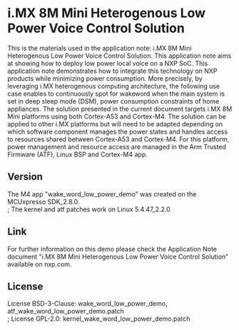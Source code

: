 # i.MX 8M Mini Heterogenous Low Power Voice Control Solution


This is the materials used in the application note: i.MX 8M Mini Heterogenous Low Power Voice Control Solution. This application note aims at showing how to deploy low power local voice on a NXP SoC. This application note demonstrates how to integrate this technology on NXP products while minimizing power consumption. More precisely, by leveraging i.MX  heterogenous computing architecture, the following use case enables to continuously spot for wakeword when the main system is set in deep sleep mode (DSM), power consumption constraints of home appliances. The solution presented in the current document targets i.MX 8M Mini platforms using both Cortex-A53 and Cortex-M4. The solution can be applied to other i.MX platforms but will need to be adapted depending on which software component manages the power states and handles access to resources shared between Cortex-A53 and Cortex-M4. For this platform, power management and resource access are managed in the Arm Trusted Firmware (ATF), Linux BSP and Cortex-M4 app.

## Version

The M4 app "wake_word_low_power_demo" was created on the MCUxpresso SDK_2.8.0. <br/>;
The kernel and atf patches work on Linux 5.4.47_2.2.0

## Link

For further information on this demo please check the Application Note document "i.MX 8M Mini Heterogenous Low Power Voice Control Solution" available on nxp.com.

## License

License BSD-3-Clause: wake_word_low_power_demo, atf_wake_word_low_power_demo.patch <br/>;
License GPL-2.0: kernel_wake_word_low_power_demo.patch

